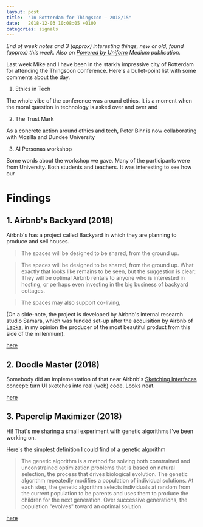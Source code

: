 ```yaml
---
layout: post
title:  "In Rotterdam for Thingscon — 2018/15"
date:   2018-12-03 10:08:05 +0100
categories: signals
---
```


_End of week notes and 3 (approx) interesting things, new or old, found (approx) this week. Also on [Powered by Uniform](https://medium.com/uniform-creative-technology/tagged/weeknotes) Medium publication._

<!--  
The weeknote structure

Do yourself a favour, write it first on paper

1. Context
2. Problem
3. Solution

-->

Last week Mike and I have been in the starkly impressive city of Rotterdam for attending the Thingscon conference. Here's a bullet-point list with some comments about the day.


1. Ethics in Tech

The whole vibe of the conference was around ethics. It is a moment when the moral question in technology is asked over and over and


2. The Trust Mark

As a concrete action around ethics and tech, Peter Bihr is now collaborating with Mozilla and Dundee University


3. AI Personas workshop

Some words about the workshop we gave. Many of the participants were from University. Both students and teachers. It was interesting to see how our






# Findings

## 1. Airbnb's Backyard  (2018)

Airbnb's has a project called Backyard in which they are planning to produce and sell houses.

> The spaces will be designed to be shared, from the ground up.

> The spaces will be designed to be shared, from the ground up. What exactly that looks like remains to be seen, but the suggestion is clear: They will be optimal Airbnb rentals to anyone who is interested in hosting, or perhaps even investing in the big business of backyard cottages.

> The spaces may also support co-living,

(On a side-note, the project is developed by Airbnb's internal research studio Samara, which was funded set-up after the acquisition by Airbnb of [Lapka](https://mylapka.com/), in my opinion the producer of the most beautiful product from this side of the millennium).

[here](https://www.fastcompany.com/90271599/exclusive-airbnb-will-start-designing-houses-in-2019)

## 2. Doodle Master (2018)
Somebody did an implementation of that near Airbnb's [Sketching Interfaces](https://airbnb.design/sketching-interfaces/) concept: turn UI sketches into real (web) code. Looks neat.

[here](https://github.com/karanchahal/DoodleMaster)

##  3. Paperclip Maximizer (2018)

Hi! That's me sharing a small experiment with genetic algorithms I've been working on.

[Here](https://uk.mathworks.com/help/gads/what-is-the-genetic-algorithm.html)'s the simplest definition I could find of a genetic algorithm
>  The genetic algorithm is a method for solving both constrained and unconstrained optimization problems that is based on natural selection, the process that drives biological evolution. The genetic algorithm repeatedly modifies a population of individual solutions. At each step, the genetic algorithm selects individuals at random from the current population to be parents and uses them to produce the children for the next generation. Over successive generations, the population "evolves" toward an optimal solution.

[here](http://paperclipmaximizer.orgonomyproductions.info/)
